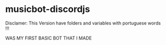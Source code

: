 # musicbot-discordjs 

Disclamer: This Version have folders and variables with portuguese words !!!


WAS MY FIRST BASIC BOT THAT I MADE 



